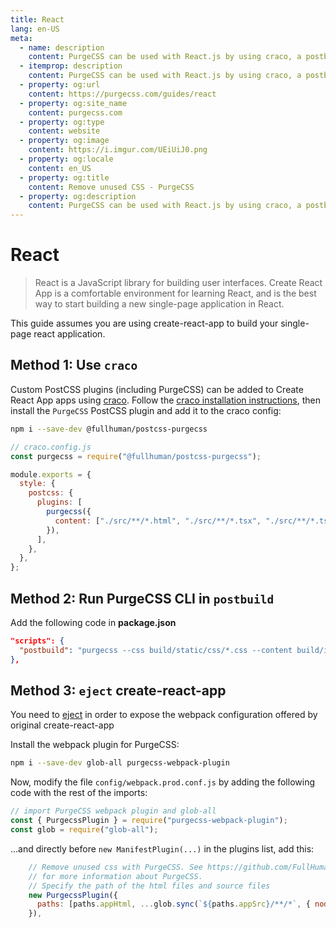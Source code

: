 ```yaml
---
title: React
lang: en-US
meta:
  - name: description
    content: PurgeCSS can be used with React.js by using craco, a postbuild script or ejecting create-react-app.
  - itemprop: description
    content: PurgeCSS can be used with React.js by using craco, a postbuild script or ejecting create-react-app.
  - property: og:url
    content: https://purgecss.com/guides/react
  - property: og:site_name
    content: purgecss.com
  - property: og:type
    content: website
  - property: og:image
    content: https://i.imgur.com/UEiUiJ0.png
  - property: og:locale
    content: en_US
  - property: og:title
    content: Remove unused CSS - PurgeCSS
  - property: og:description
    content: PurgeCSS can be used with React.js by using craco, a postbuild script or ejecting create-react-app.
---
```


# React

> React is a JavaScript library for building user interfaces. Create React App is a comfortable environment for learning React, and is the best way to start building a new single-page application in React.

This guide assumes you are using create-react-app to build your single-page react application.

## Method 1: Use `craco`

Custom PostCSS plugins (including PurgeCSS) can be added to Create React App apps using [craco](https://github.com/gsoft-inc/craco/). Follow the [craco installation instructions](https://github.com/gsoft-inc/craco/blob/master/packages/craco/README.md#installation), then install the `PurgeCSS` PostCSS plugin and add it to the craco config:

```sh
npm i --save-dev @fullhuman/postcss-purgecss
```

```js
// craco.config.js
const purgecss = require("@fullhuman/postcss-purgecss");

module.exports = {
  style: {
    postcss: {
      plugins: [
        purgecss({
          content: ["./src/**/*.html", "./src/**/*.tsx", "./src/**/*.ts"],
        }),
      ],
    },
  },
};
```

## Method 2: Run PurgeCSS CLI in `postbuild`

Add the following code in **package.json**

```json
"scripts": {
  "postbuild": "purgecss --css build/static/css/*.css --content build/index.html build/static/js/*.js --output build/static/css"
},
```

## Method 3: `eject` create-react-app

You need to [eject](https://facebook.github.io/create-react-app/docs/available-scripts#npm-run-eject) in order to expose the webpack configuration offered by original create-react-app

Install the webpack plugin for PurgeCSS:

```sh
npm i --save-dev glob-all purgecss-webpack-plugin
```

Now, modify the file `config/webpack.prod.conf.js` by adding the following code with the rest of the imports:

```js
// import PurgeCSS webpack plugin and glob-all
const { PurgecssPlugin } = require("purgecss-webpack-plugin");
const glob = require("glob-all");
```

...and directly before `new ManifestPlugin(...)` in the plugins list, add this:

```js
    // Remove unused css with PurgeCSS. See https://github.com/FullHuman/purgecss
    // for more information about PurgeCSS.
    // Specify the path of the html files and source files
    new PurgecssPlugin({
      paths: [paths.appHtml, ...glob.sync(`${paths.appSrc}/**/*`, { nodir: true })]
    }),
```
